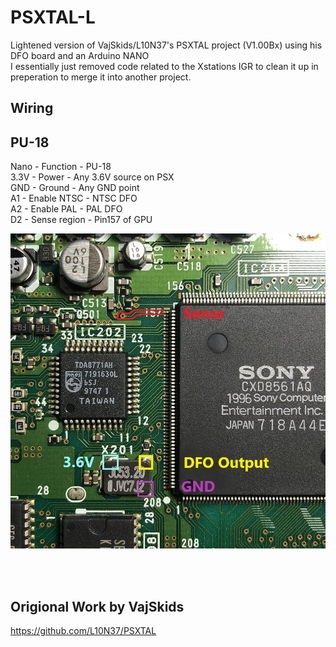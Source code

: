 # PSXTAL-L
Lightened version of VajSkids/L10N37's PSXTAL project (V1.00Bx) using his DFO board and an Arduino NANO<br />
I essentially just removed code related to the Xstations IGR to clean it up in preperation to merge it into another project.<br />



## Wiring<br />
## PU-18<br />

Nano - Function - PU-18<br />
3.3V - Power - Any 3.6V source on PSX<br />
GND - Ground - Any GND point<br />
A1 -	Enable NTSC - NTSC DFO<br />
A2 -	Enable PAL - PAL DFO<br />
D2 - Sense region - Pin157 of GPU<br />


![](/PU-18%20Wiring.jpg)

<br />
<br />

## Origional Work by VajSkids<br />
https://github.com/L10N37/PSXTAL
